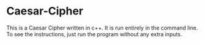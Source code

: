 # Caesar-Cipher
This is a Caesar Cipher written in c++. It is run entirely in the command line. To see the instructions, just run the program without any extra inputs.
